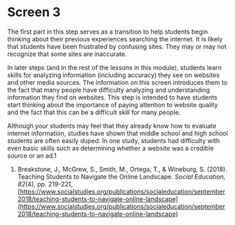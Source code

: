 # Screen 3

The first part in this step serves as a transition to help students begin thinking about their previous experiences searching the internet. It is likely that students have been frustrated by confusing sites. They may or may not recognize that some sites are inaccurate. 

In later steps (and in the rest of the lessons in this module), students learn skills for analyzing information (including accuracy) they see on websites and other media sources. The information on this screen introduces them to the fact that many people have difficulty analyzing and understanding information they find on websites. This step is intended to have students start thinking about the importance of paying attention to website quality and the fact that this can be a difficult skill for many people. 

Although your students may feel that they already know how to evaluate internet information, studies have shown that middle school and high school students are often easily duped. In one study, students had difficulty with even basic skills such as determining whether a website was a credible source or an ad.1

1. Breakstone, J., McGrew, S., Smith, M., Ortega, T., & Wineburg, S. (2018). Teaching Students to Navigate the Online Landscape. _Social Education, 82_(4), pp. 219-221, [https://www.socialstudies.org/publications/socialeducation/september2018/teaching-students-to-navigate-online-landscape](https://www.socialstudies.org/publications/socialeducation/september2018/teaching-students-to-navigate-online-landscape)